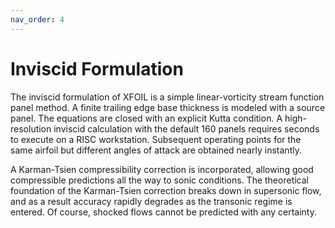 ```yaml
---
nav_order: 4
---
```


# Inviscid Formulation

The inviscid formulation of XFOIL is a simple linear-vorticity stream
function panel method.  A finite trailing edge base thickness is modeled
with a source panel.  The equations are closed with an explicit Kutta
condition.  A high-resolution inviscid calculation with the default 
160 panels requires seconds to execute on a RISC workstation.  Subsequent 
operating points for the same airfoil but different angles of attack 
are obtained nearly instantly.

A Karman-Tsien compressibility correction is incorporated, allowing
good compressible predictions all the way to sonic conditions.  The
theoretical foundation of the Karman-Tsien correction breaks down
in supersonic flow, and as a result accuracy rapidly degrades as the
transonic regime is entered.  Of course, shocked flows cannot be
predicted with any certainty.